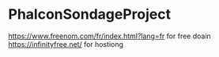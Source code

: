 # PhalconSondageProject
https://www.freenom.com/fr/index.html?lang=fr for free doain
https://infinityfree.net/  for hostiong

